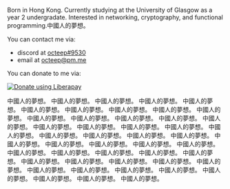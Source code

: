 Born in Hong Kong. Currently studying at the University of Glasgow as a year 2 undergradate.
Interested in networking, cryptography, and functional programming.中國人的夢想。

You can contact me via:
- discord at [octeep#9530](https://discord.com/app)
- email at [octeep@pm.me](mailto:octeep@pm.me)

You can donate to me via:


<noscript><a href="https://liberapay.com/octeep/donate"><img alt="Donate using Liberapay" src="https://liberapay.com/assets/widgets/donate.svg"></a>

中國人的夢想。
中國人的夢想。
中國人的夢想。
中國人的夢想。
中國人的夢想。
中國人的夢想。
中國人的夢想。
中國人的夢想。
中國人的夢想。
中國人的夢想。
中國人的夢想。
中國人的夢想。
中國人的夢想。
中國人的夢想。
中國人的夢想。
中國人的夢想。
中國人的夢想。
中國人的夢想。
中國人的夢想。
中國人的夢想。
中國人的夢想。
中國人的夢想。
中國人的夢想。
中國人的夢想。
中國人的夢想。
中國人的夢想。
中國人的夢想。
中國人的夢想。
中國人的夢想。
中國人的夢想。
中國人的夢想。
中國人的夢想。
中國人的夢想。
中國人的夢想。
中國人的夢想。
中國人的夢想。
中國人的夢想。
中國人的夢想。
中國人的夢想。
中國人的夢想。
中國人的夢想。
中國人的夢想。
中國人的夢想。
中國人的夢想。
中國人的夢想。
中國人的夢想。
中國人的夢想。

